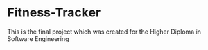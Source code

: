 # Fitness-Tracker
This is the final project which was created for the Higher Diploma in Software Engineering
